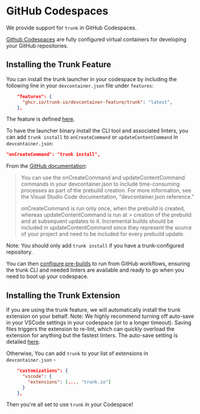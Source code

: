 # GitHub Codespaces

We provide support for `trunk` in GitHub Codespaces.

[Github Codespaces](https://github.com/features/codespaces) are fully configured virtual containers for developing your GitHub repositories.

## Installing the Trunk Feature

You can install the trunk launcher in your codespace by including the following line in your `devcontainer.json` file under `features`:

```json
    "features": {
      "ghcr.io/trunk-io/devcontainer-feature/trunk": "latest",
    },
```

The feature is defined [here](https://www.github.com/trunk-io/devcontainer-feature).

To have the launcher binary install the CLI tool and associated linters, you can add `trunk install` to `onCreateCommand` or `updateContentCommand` in `devcontainer.json`:

```json
"onCreateCommand": "trunk install",
```

From the [GitHub documentation](https://docs.github.com/en/codespaces/prebuilding-your-codespaces/configuring-prebuilds):

> You can use the onCreateCommand and updateContentCommand commands in your devcontainer.json to include time-consuming processes as part of the prebuild creation. For more information, see the Visual Studio Code documentation, "devcontainer.json reference."
>
> onCreateCommand is run only once, when the prebuild is created, whereas updateContentCommand is run at > creation of the prebuild and at subsequent updates to it. Incremental builds should be included in updateContentCommand since they represent the source of your project and need to be included for every prebuild update.

Note: You should only add `trunk install` if you have a trunk-configured repository.

You can then [configure pre-builds](https://docs.github.com/en/codespaces/prebuilding-your-codespaces/configuring-prebuilds) to run from GitHub workflows, ensuring the trunk CLI and needed linters are available and ready to go when you need to boot up your codespace.

## Installing the Trunk Extension

If you are using the trunk feature, we will automatically install the trunk extension on your behalf. Note: We highly recommend turning off auto-save in your VSCode settings in your codespace (or to a longer timeout). Saving files triggers the extension to re-lint, which can quickly overload the extension for anything but the fastest linters. The auto-save setting is detailed [here](https://code.visualstudio.com/docs/editor/codebasics#\_save-auto-save).

Otherwise, You can add `trunk` to your list of extensions in `devcontainer.json` -

```json
    "customizations": {
      "vscode": {
        "extensions": [..., "trunk.io"]
      }
    },
```

Then you're all set to use `trunk` in your Codespace!
